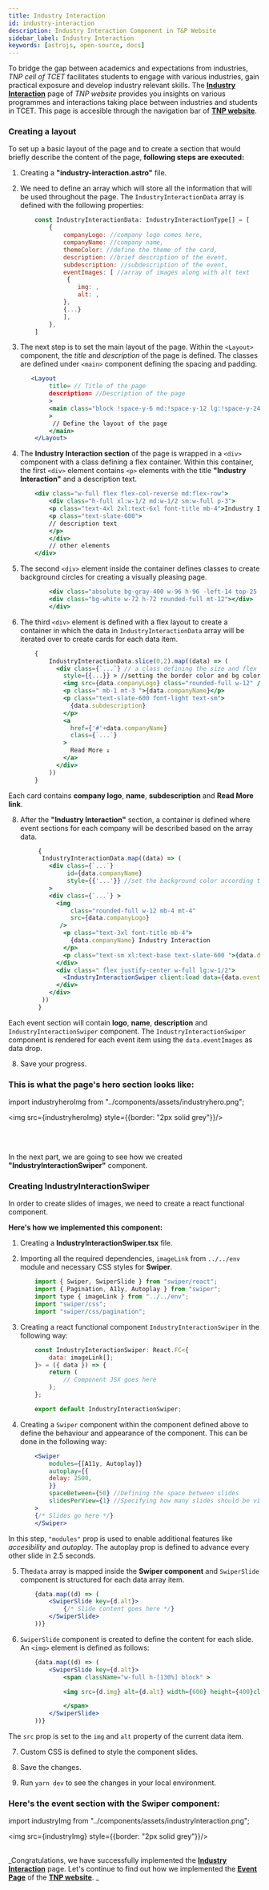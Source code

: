 ```yaml
---
title: Industry Interaction
id: industry-interaction
description: Industry Interaction Component in T&P Website
sidebar_label: Industry Interaction
keywords: [astrojs, open-source, docs]
---
```


To bridge the gap between academics and expectations from industries, *TNP cell of TCET* facilitates students to engage with various industries, gain practical exposure and develop industry relevant skills. 
The [**Industry Interaction**](https://tnp.tcetmumbai.in/industry-interaction/) page of *TNP website* provides you insights on various programmes and interactions taking place between industries and students in TCET. This page is accesible through the navigation bar of [**TNP website**](https://tnp.tcetmumbai.in/). 

### Creating a layout 

To set up a basic layout of the page and to create a section that would briefly describe the content of the page, **following steps are executed:**

1. Creating a **"industry-interaction.astro"** file.

2. We need to define an array which will store all the information that will be used throughout the page. The `IndustryInteractionData` array is defined with the following properties:

    ```jsx title="industry-interaction.astro" showLineNumbers
        const IndustryInteractionData: IndustryInteractionType[] = [
            {
                companyLogo: //company logo comes here,
                companyName: //company name,
                themeColor: //define the theme of the card,
                description: //brief description of the event,
                subdescription: //subdescription of the event,
                eventImages: [ //array of images along with alt text
                 {
                    img: ,
                    alt: ,
                },
                {...}
                ],
            },
        ]
    ```

3. The next step is to set the main layout of the page. Within the `<Layout>` component, the _title_ and _description_ of the page is defined. The classes are defined under `<main>` component defining the spacing and padding. 

    ```jsx title="industry-interaction.astro" {2,3,4} showLineNumbers
       <Layout
            title= // Title of the page
            description= //Description of the page
            >
            <main class="block !space-y-6 md:!space-y-12 lg:!space-y-24 w-full px-8 md:px-16"
            >
             // Define the layout of the page
            </main>
        </Layout>
    ```

4. The **Industry Interaction section** of the page is wrapped in a `<div>` component with a class defining a flex container.  Within this container, the first `<div>` element contains `<p>` elements with the title **"Industry Interaction"** and a description text. 

    ```jsx title="industry-interaction.astro" {2-7} showLineNumbers
        <div class="w-full flex flex-col-reverse md:flex-row">
            <div class="h-full xl:w-1/2 md:w-1/2 sm:w-full p-3">
            <p class="text-4xl 2xl:text-6xl font-title mb-4">Industry Interaction</p>
            <p class="text-slate-600">
            // description text
            </p>
            </div>
            // other elements
        </div>
    ```

5. The second `<div>` element inside the container defines classes to create background circles for creating a visually pleasing page. 

    ```jsx title="industry-interaction.astro" showLineNumbers
            <div class="absolute bg-gray-400 w-96 h-96 -left-14 top-25 -z-10 rounded-full flex justify-center bg-gradient-to-l from-gray-100 to-white">
            <div class="bg-white w-72 h-72 rounded-full mt-12"></div>
            </div>

    ```

6. The third `<div>` element is defined with a flex layout to create a container in which the data in `IndustryInteractionData` array will be iterated over to create cards for each data item. 

    ```jsx title="industry-interaction.astro" {5-15} showLineNumbers 
        {
            IndustryInteractionData.slice(0,2).map((data) => (
              <div class={`...`} // a class defining the size and flex layout
                style={{...}} > //setting the border color and bg color according to the theme color
                <img src={data.companyLogo} class="rounded-full w-12" />
                <p class=" mb-1 mt-3 ">{data.companyName}</p>
                <p class="text-slate-600 font-light text-sm">
                  {data.subdescription}
                </p>
                <a
                  href={'#'+data.companyName}
                  class={`...`} 
                >
                  Read More ↓
                </a>
              </div>
            ))
        }  
    ```

Each card contains **company logo**, **name**, **subdescription** and **Read More link**. 

8. After the **"Industry Interaction"** section, a container is defined where event sections for each company will be described based on the array data. 

    ```jsx title="industry-interaction.astro" {10,13,15,18} showLineNumbers
         {
          IndustryInteractionData.map((data) => (
            <div class={`...`}
                 id={data.companyName}
                 style={{'...'}} //set the background color according to the theme color of the data
            >
            <div class={`...`} >
              <img
                  class="rounded-full w-12 mb-4 mt-4"
                  src={data.companyLogo}
               />
                <p class="text-3xl font-title mb-4">
                  {data.companyName} Industry Interaction
                </p>
                <p class="text-sm xl:text-base text-slate-600 ">{data.description}</p>
              </div>
              <div class=" flex justify-center w-full lg:w-1/2">
                <IndustryInteractionSwiper client:load data={data.eventImages} />
              </div>
            </div>
          ))
         }
    ```

Each event section will contain **logo**, **name**, **description** and `IndustryInteractionSwiper` component. The `IndustryInteractionSwiper` component is rendered for each event item using the `data.eventImages` as data drop. 

8. Save your progress. 

<h3>This is what the page's hero section looks like:</h3>

import industryheroImg from "../components/assets/industryhero.png";


<img src={industryheroImg} style={{border: "2px solid grey"}}/>

<br /><br />

In the next part, we are going to see how we created **"IndustryInteractionSwiper"** component. 

### Creating IndustryInteractionSwiper

In order to create slides of images, we need to create a react functional component. 

**Here's how we implemented this component:**

1. Creating a **IndustryInteractionSwiper.tsx** file. 

2. Importing all the required dependencies, `imageLink` from `../../env` module and necessary CSS styles for **Swiper**. 
    
    ```jsx title="IndustryInteractionSwiper.tsx" showLineNumbers
        import { Swiper, SwiperSlide } from "swiper/react";
        import { Pagination, A11y, Autoplay } from "swiper";
        import type { imageLink } from "../../env";
        import "swiper/css";
        import "swiper/css/pagination";
    ```

3. Creating a react functional component `IndustryInteractionSwiper` in the following way:

    ```jsx title="IndustryInteractionSwiper.tsx" showLineNumbers
        const IndustryInteractionSwiper: React.FC<{
            data: imageLink[];
        }> = ({ data }) => {
            return (
                // Component JSX goes here
            );
        };

        export default IndustryInteractionSwiper;
    ```

4. Creating a `Swiper` component within the component defined above to define the behaviour and appearance of the component. This can be done in the following way:

    ```jsx title="IndustryInteractionSwiper.tsx" {2-5} showLineNumbers
        <Swiper
            modules={[A11y, Autoplay]}
            autoplay={{
            delay: 2500,
            }}
            spaceBetween={50} //Defining the space between slides
            slidesPerView={1} //Specifying how many slides should be visible at a time
        >
        {/* Slides go here */}
        </Swiper>

    ```
 In this step, `"modules"` prop is used to enable additional features like _accesibility_ and _autoplay_. The autoplay prop is defined to advance every other slide in 2.5 seconds.

5. The`data` array is mapped inside the **Swiper component** and `SwiperSlide` component is structured for each data array item.
    
    ```jsx title="IndustryInteractionSwiper.tsx" {2-4} showLineNumbers
        {data.map((d) => (
            <SwiperSlide key={d.alt}>
                {/* Slide content goes here */}
            </SwiperSlide>
        ))}
    ```

6. `SwiperSlide` component is created to define the content for each slide. An `<img>` element is defined as follows: 

    ```jsx title="IndustryInteractionSwiper.tsx" {3,5,7} showLineNumbers
        {data.map((d) => (
            <SwiperSlide key={d.alt}>
                <span className="w-full h-[130%] block" >

                <img src={d.img} alt={d.alt} width={600} height={400}className="w-full aspect-video rounded-2xl" />

                </span>
            </SwiperSlide>
        ))}    
    ```
 The `src` prop is set to the `img` and `alt` property of the current data item.

7. Custom CSS is defined to style the component slides. 

8. Save the changes.

9. Run `yarn dev` to see the changes in your local environment.


<h3>Here's the event section with the Swiper component:</h3>


import industryImg from "../components/assets/industryInteraction.png";

<img src={industryImg} style={{border: "2px solid grey"}}/>
<br /><br />

_Congratulations, we have successfully implemented the [**Industry Interaction**](industry-interaction) page. Let's continue to find out how we implemented the [**Event Page**](student-award) of the [**TNP website**](https://tnp.tcetmumbai.in/). _